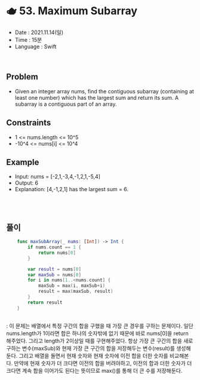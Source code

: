 # 🫖 53. Maximum Subarray
- Date : 2021.11.14(일)
- Time : 15분
- Language : Swift
<br>

## Problem

- Given an integer array nums, find the contiguous subarray (containing at least one number) which has the largest sum and return its sum. A subarray is a contiguous part of an array.


## Constraints
- 1 <= nums.length <= 10^5
- -10^4 <= nums[i] <= 10^4



## Example

- Input: nums = [-2,1,-3,4,-1,2,1,-5,4]
- Output: 6
- Explanation: [4,-1,2,1] has the largest sum = 6.

<br><br>

## 풀이
```swift
    func maxSubArray(_ nums: [Int]) -> Int {
        if nums.count == 1 {
            return nums[0]
        }

        var result = nums[0]
        var maxSub = nums[0]
        for i in nums[1..<nums.count] {
            maxSub = max(i, maxSub+i)
            result = max(maxSub, result)
        }
        return result
    }
        
```
: 이 문제는 배열에서 특정 구간의 합을 구했을 때 가장 큰 경우를 구하는 문제이다. 일단 nums.length가 1이라면 합은 하나의 숫자밖에 없기 때문에 바로 nums[0]을 return 해주었다. 그리고 length가 2이상일 때를 구현해주었다. 항상 가장 큰 구간의 합을 새로 구하는 변수(maxSub)와 현재 가장 큰 구간의 합을 저장해두는 변수(result)를 생성해둔다. 그리고 배열을 돌면서 현재 숫자와 현재 숫자에 이전 합을 더한 숫자를 비교해본다. 만약에 현재 숫자가 더 크다면 이전의 합을 버려야하고, 이전의 합과 더한 숫자가 더 크다면 계속 합을 이어가도 된다는 뜻이므로 max()를 통해 더 큰 수를 저장해둔다.